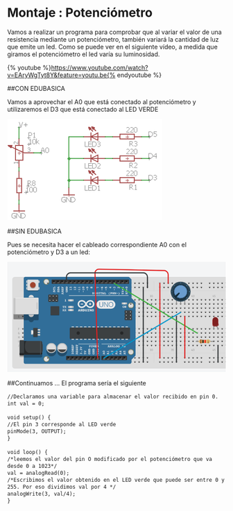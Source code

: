 
# Montaje : Potenciómetro
Vamos a realizar un programa para comprobar que al variar el valor de una resistencia mediante un potenciómetro, también variará la cantidad de luz que emite un led. Como se puede ver en el siguiente vídeo, a medida que giramos el potenciómetro el led varía su luminosidad.

{% youtube %}https://www.youtube.com/watch?v=EAryWgTyt8Y&feature=youtu.be{% endyoutube %}

##CON EDUBASICA

Vamos a aprovechar el A0 que está conectado al potenciómetro y utilizaremos el D3 que está conectado al LED VERDE 

![Esquema del potenciómetro y de los diodos en EDUBÁSICA](img/m3img1.1.png)

##SIN EDUBASICA

Pues se necesita hacer el cableado correspondiente A0 con el potenciómetro y D3 a un led:

![](/assets/Selection_013.png)

##Continuamos ...
El programa sería el siguiente
```cpp+lineNumbers:true
//Declaramos una variable para almacenar el valor recibido en pin 0.
int val = 0;

void setup() {
//El pin 3 corresponde al LED verde
pinMode(3, OUTPUT);
}

void loop() {
/*leemos el valor del pin O modificado por el potenciómetro que va desde 0 a 1023*/
val = analogRead(0);
/*Escribimos el valor obtenido en el LED verde que puede ser entre 0 y 255. Por eso dividimos val por 4 */
analogWrite(3, val/4);
}
```

